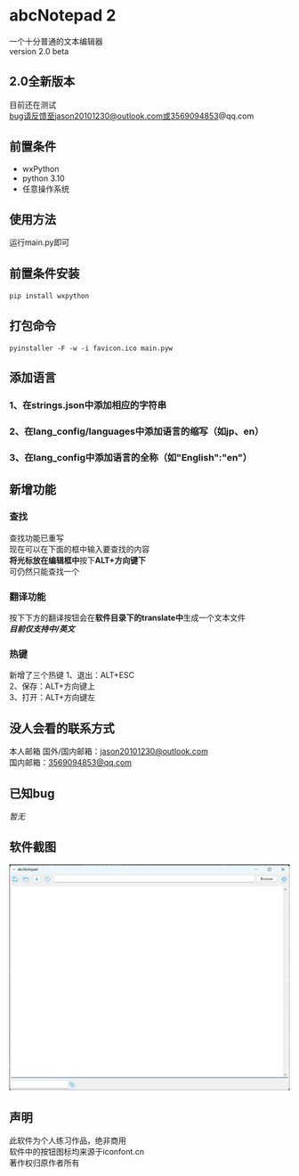 # abcNotepad 2
一个十分普通的文本编辑器  
version 2.0 beta
## 2.0全新版本
目前还在测试  
bug请反馈至jason20101230@outlook.com或3569094853@qq.com  
## 前置条件
* wxPython
* python 3.10
* 任意操作系统

## 使用方法
运行main.py即可

## 前置条件安装

`pip install wxpython`

## 打包命令
`pyinstaller -F -w -i favicon.ico main.pyw`

## 添加语言
### 1、在strings.json中添加相应的字符串
### 2、在lang_config/languages中添加语言的缩写（如jp、en）
### 3、在lang_config中添加语言的全称（如"English":"en"）

## 新增功能
### 查找
查找功能已重写  
现在可以在下面的框中输入要查找的内容  
**将光标放在编辑框中**按下**ALT+方向键下**  
可仍然只能查找一个
### 翻译功能
按下下方的翻译按钮会在**软件目录下的translate中**生成一个文本文件  
***目前仅支持中/英文***
### 热键
新增了三个热键
1、退出：ALT+ESC  
2、保存：ALT+方向键上  
3、打开：ALT+方向键左
## 没人会看的联系方式
本人邮箱
国外/国内邮箱：jason20101230@outlook.com  
国内邮箱：3569094853@qq.com
## 已知bug
*暂无*
## 软件截图
![截图](images/screenshots.png "截图")
## 声明
此软件为个人练习作品，绝非商用  
软件中的按钮图标均来源于iconfont.cn  
著作权归原作者所有
